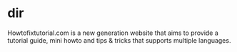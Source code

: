 dir
===

Howtofixtutorial.com is a new generation website that aims to provide a tutorial guide, mini howto and tips &amp; tricks that supports multiple languages.
